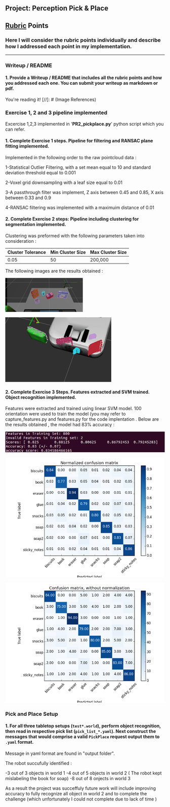 ## Project: Perception Pick & Place
## [Rubric](https://review.udacity.com/#!/rubrics/1067/view) Points
### Here I will consider the rubric points individually and describe how I addressed each point in my implementation.  

---
### Writeup / README

#### 1. Provide a Writeup / README that includes all the rubric points and how you addressed each one.  You can submit your writeup as markdown or pdf.  

You're reading it!
[//]: # (Image References)

[image1]: ./Images/clusterd2.png
[image2]: ./Images/clustered1.png
[image3]: ./Images/accuracy.png
[image4]: ./Images/with_norm.png
[image5]: ./Images/without_norm.png

### Exercise 1, 2 and 3 pipeline implemented
Excercise 1,2,3 implemented in '**PR2_pickplace.py**' python script which you can refer.
#### 1. Complete Exercise 1 steps. Pipeline for filtering and RANSAC plane fitting implemented.
Implemented in the following order to the raw pointcloud data :

1-Statistical Outlier Filtering, with a set mean equal to 10 and standard deviation threshold equal to 0.001

2-Voxel grid downsampling with a leaf size equal to 0.01

3-A passthrough filter was implement, Z axis between 0.45 and 0.85, X axis between 0.33 and 0.9

4-RANSAC filtering was implemented with a maximuim distance of 0.01
#### 2. Complete Exercise 2 steps: Pipeline including clustering for segmentation implemented.  
Clustering was preformed with the following parameters taken into consideration : 



 Cluster Tolerance | Min Cluster Size | Max Cluster Size
 --- | --- | ---
 0.05 | 50 | 200,000




The following images are the results obtained :

![alt text][image1]

![alt text][image2]

#### 2. Complete Exercise 3 Steps.  Features extracted and SVM trained.  Object recognition implemented.
Features were extracted and trained using linear SVM model. 100 orientation were used to train the model (you may refer to capture_features.py and features.py for the code implentation . Below are the results obtained , the model had 83% accuracy : 

![alt text][image3]

![alt text][image4]

![alt text][image5]



### Pick and Place Setup

#### 1. For all three tabletop setups (`test*.world`), perform object recognition, then read in respective pick list (`pick_list_*.yaml`). Next construct the messages that would comprise a valid `PickPlace` request output them to `.yaml` format.

Message in yaml format are found in "output folder". 

The robot succufully identified :

-3 out of 3 objects in world 1 
-4 out of 5 objects in world 2 ( The robot kept mislabeling the book for soap)
-8 out of 8 onjects in world 3

As a result the project was succeffuly future work will include improving accuracy to fully recognize all object in world 2 and to complete the challenge (which unfortunately I could not complete due to lack of time ) 





